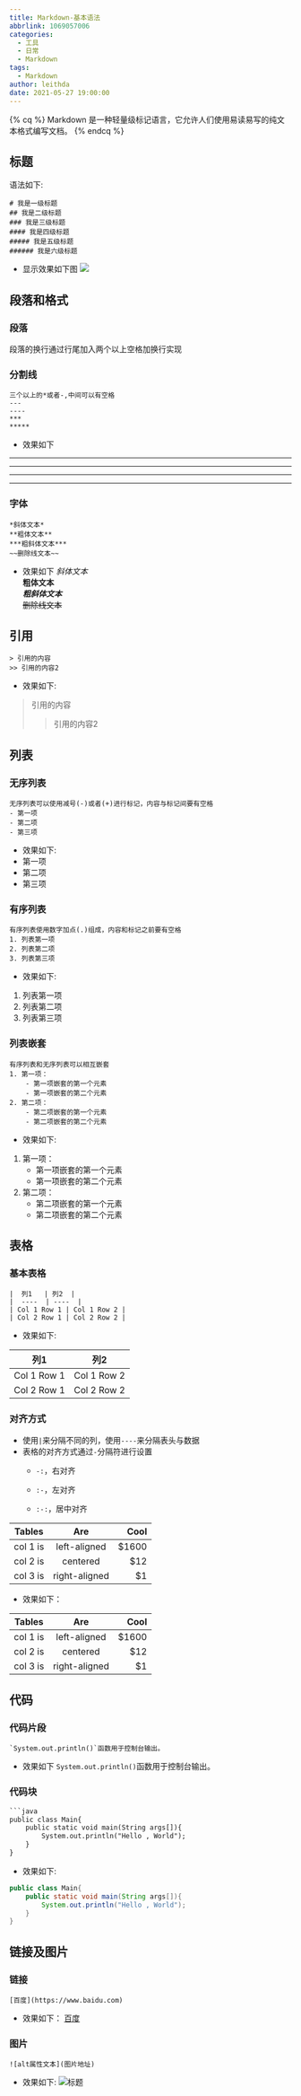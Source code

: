 ```yaml
---
title: Markdown-基本语法
abbrlink: 1069057006
categories:
  - 工具
  - 日常
  - Markdown
tags:
  - Markdown
author: leithda
date: 2021-05-27 19:00:00
---
```


{% cq %} Markdown 是一种轻量级标记语言，它允许人们使用易读易写的纯文本格式编写文档。 {% endcq %}
<!-- More -->

## 标题
语法如下:
```text
# 我是一级标题
## 我是二级标题
### 我是三级标题
#### 我是四级标题
##### 我是五级标题
###### 我是六级标题
```
- 显示效果如下图
![](Markdown-基本语法/标题.png)

## 段落和格式
### 段落
段落的换行通过行尾加入两个以上空格加换行实现

### 分割线
```
三个以上的*或者-,中间可以有空格
---
----
***
*****
```
- 效果如下

---
----
***
*****

### 字体
```
*斜体文本*
**粗体文本**
***粗斜体文本***
~~删除线文本~~
```
- 效果如下
*斜体文本*  
**粗体文本**  
***粗斜体文本***  
~~删除线文本~~  

## 引用
```
> 引用的内容
>> 引用的内容2
```
- 效果如下:

> 引用的内容
>
> > 引用的内容2

## 列表
### 无序列表
```
无序列表可以使用减号(-)或者(+)进行标记，内容与标记间要有空格
- 第一项
- 第二项
- 第三项
```
- 效果如下:
- 第一项
- 第二项
- 第三项

### 有序列表
```
有序列表使用数字加点(.)组成，内容和标记之前要有空格
1. 列表第一项
2. 列表第二项
3. 列表第三项
```
- 效果如下:
1. 列表第一项
2. 列表第二项
3. 列表第三项

### 列表嵌套
```
有序列表和无序列表可以相互嵌套
1. 第一项：
    - 第一项嵌套的第一个元素
    - 第一项嵌套的第二个元素
2. 第二项：
    - 第二项嵌套的第一个元素
    - 第二项嵌套的第二个元素
```

- 效果如下:
1. 第一项：
    - 第一项嵌套的第一个元素
    - 第一项嵌套的第二个元素
2. 第二项：
    - 第二项嵌套的第一个元素
    - 第二项嵌套的第二个元素

## 表格
### 基本表格
```
|  列1   | 列2  |
|  ----  | ----  |
| Col 1 Row 1 | Col 1 Row 2 |
| Col 2 Row 1 | Col 2 Row 2 |
```
- 效果如下:

|  列1   | 列2  |
|  ----  | ----  |
| Col 1 Row 1 | Col 1 Row 2 |
| Col 2 Row 1 | Col 2 Row 2 |

### 对齐方式
- 使用`|`来分隔不同的列，使用`----`来分隔表头与数据
- 表格的对齐方式通过`-`分隔符进行设置
  - `-:`，右对齐
  
  - `:-`，左对齐
  
  - `:-:`，居中对齐
  
    
| Tables   |      Are      |  Cool |
|----------|:-------------:|------:|
| col 1 is |  left-aligned | $1600 |
| col 2 is |    centered   |   $12 |
| col 3 is | right-aligned |    $1 |


  - 效果如下：

| Tables   |      Are      |  Cool |
| -------- | :-----------: | ----: |
| col 1 is | left-aligned  | $1600 |
| col 2 is |   centered    |   $12 |
| col 3 is | right-aligned |    $1 |


## 代码
### 代码片段

```
`System.out.println()`函数用于控制台输出。
```



- 效果如下
`System.out.println()`函数用于控制台输出。

### 代码块
````markdown
​```java
public class Main{
    public static void main(String args[]){
        System.out.println("Hello , World");
    }
}
````



- 效果如下:
```java
public class Main{
    public static void main(String args[]){
        System.out.println("Hello , World");
    }
}
```

## 链接及图片
### 链接
```
[百度](https://www.baidu.com)
```


- 效果如下：
[百度](https://www.baidu.com)

### 图片
```
![alt属性文本](图片地址)
```


- 效果如下:
![标题](Markdown-基本语法/标题.png)
